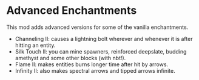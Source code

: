 # Advanced Enchantments

This mod adds advanced versions for some of the vanilla enchantments.

- Channeling II: causes a lightning bolt wherever and whenever it is after hitting an entity.
- Silk Touch II: you can mine spawners, reinforced deepslate, budding amethyst and some other blocks (with nbt!).
- Flame II: makes entities burns longer time after hit by arrows.
- Infinity II: also makes spectral arrows and tipped arrows infinite.

